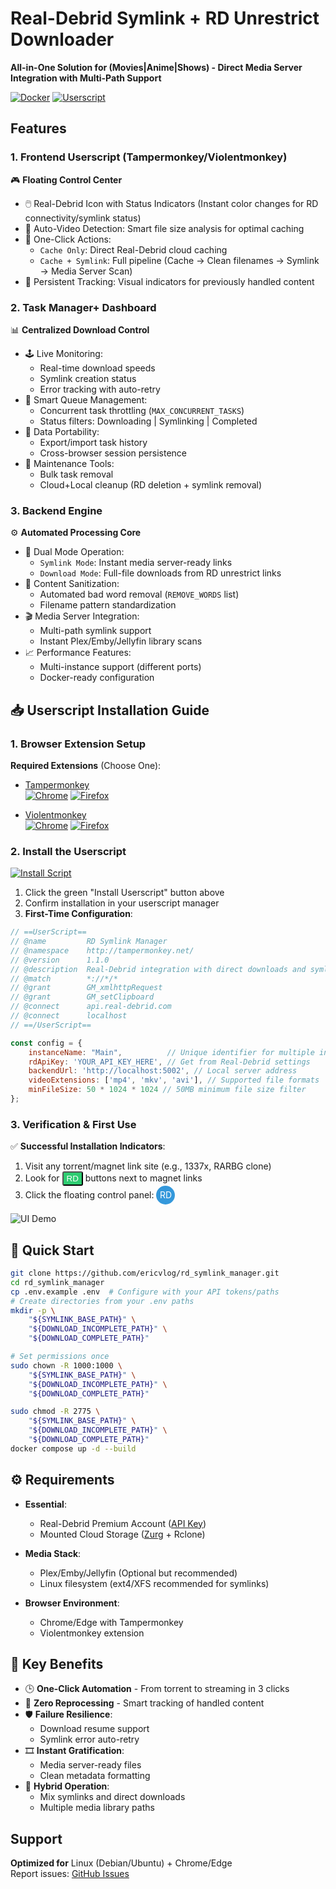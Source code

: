 # Real-Debrid Symlink  + RD Unrestrict Downloader  
**All-in-One Solution for (Movies|Anime|Shows) - Direct Media Server Integration with Multi-Path Support**

[![Docker](https://img.shields.io/badge/Docker-Ready-blue.svg)](https://docs.docker.com)
[![Userscript](https://img.shields.io/badge/Tampermonkey-Supported-yellow.svg)](https://www.tampermonkey.net/)

## Features

### 1. Frontend Userscript (Tampermonkey/Violentmonkey)
🎮 **Floating Control Center**  
- 🖱️ Real-Debrid Icon with Status Indicators (Instant color changes for RD connectivity/symlink status)
- 🎥 Auto-Video Detection: Smart file size analysis for optimal caching
- 🚀 One-Click Actions:
  - `Cache Only`: Direct Real-Debrid cloud caching
  - `Cache + Symlink`: Full pipeline (Cache → Clean filenames → Symlink → Media Server Scan)
- 📌 Persistent Tracking: Visual indicators for previously handled content

### 2. Task Manager+ Dashboard
📊 **Centralized Download Control**  
- 🕹️ Live Monitoring:
  - Real-time download speeds
  - Symlink creation status
  - Error tracking with auto-retry
- 🔄 Smart Queue Management:
  - Concurrent task throttling (`MAX_CONCURRENT_TASKS`)
  - Status filters: Downloading | Symlinking | Completed
- 💾 Data Portability:
  - Export/import task history
  - Cross-browser session persistence
- 🧹 Maintenance Tools:
  - Bulk task removal
  - Cloud+Local cleanup (RD deletion + symlink removal)

### 3. Backend Engine
⚙️ **Automated Processing Core**  
- 🔄 Dual Mode Operation:
  - `Symlink Mode`: Instant media server-ready links
  - `Download Mode`: Full-file downloads from RD unrestrict links
- 🧼 Content Sanitization:
  - Automated bad word removal (`REMOVE_WORDS` list)
  - Filename pattern standardization
- 🎬 Media Server Integration:
  - Multi-path symlink support
  - Instant Plex/Emby/Jellyfin library scans
- 📈 Performance Features:
  - Multi-instance support (different ports)
  - Docker-ready configuration

## 📥 Userscript Installation Guide

### 1. Browser Extension Setup
**Required Extensions** (Choose One):
- [Tampermonkey](https://www.tampermonkey.net/)  
  [![Chrome](https://img.shields.io/badge/Chrome-Install-green)](https://chrome.google.com/webstore/detail/tampermonkey/dhdgffkkebhmkfjojejmpbldmpobfkfo)
  [![Firefox](https://img.shields.io/badge/Firefox-Install-green)](https://addons.mozilla.org/firefox/addon/tampermonkey/)
  
- [Violentmonkey](https://violentmonkey.github.io/)  
  [![Chrome](https://img.shields.io/badge/Chrome-Install-green)](https://chrome.google.com/webstore/detail/violentmonkey/jinjaccalgkegednnccohejagnlnfdag)
  [![Firefox](https://img.shields.io/badge/Firefox-Install-green)](https://addons.mozilla.org/firefox/addon/violentmonkey/)

### 2. Install the Userscript
[![Install Script](https://img.shields.io/badge/Install_Userscript-2ecc71)](https://github.com/ericvlog/rd_symlink_manager/raw/main/rd_symlink.user.js)

1. Click the green "Install Userscript" button above
2. Confirm installation in your userscript manager
3. **First-Time Configuration**:

```javascript
// ==UserScript==
// @name         RD Symlink Manager
// @namespace    http://tampermonkey.net/
// @version      1.1.0
// @description  Real-Debrid integration with direct downloads and symlink management
// @match        *://*/*
// @grant        GM_xmlhttpRequest
// @grant        GM_setClipboard
// @connect      api.real-debrid.com
// @connect      localhost
// ==/UserScript==

const config = {
    instanceName: "Main",          // Unique identifier for multiple instances
    rdApiKey: 'YOUR_API_KEY_HERE', // Get from Real-Debrid settings
    backendUrl: 'http://localhost:5002', // Local server address
    videoExtensions: ['mp4', 'mkv', 'avi'], // Supported file formats
    minFileSize: 50 * 1024 * 1024 // 50MB minimum file size filter
};
```

### 3. Verification & First Use
✅ **Successful Installation Indicators**:
1. Visit any torrent/magnet link site (e.g., 1337x, RARBG clone)
2. Look for <button style="background:#2ecc71;color:white;padding:2px 5px;border-radius:3px">RD</button> buttons next to magnet links
3. Click the floating control panel: <div style="display:inline-block;width:30px;height:30px;background:#3498db;color:white;text-align:center;border-radius:50%;line-height:30px">RD</div>

![UI Demo](https://via.placeholder.com/800x500.png/007bff/fff?text=Interface+Preview)

## 🚀 Quick Start

```bash
git clone https://github.com/ericvlog/rd_symlink_manager.git
cd rd_symlink_manager
cp .env.example .env  # Configure with your API tokens/paths
# Create directories from your .env paths
mkdir -p \
    "${SYMLINK_BASE_PATH}" \
    "${DOWNLOAD_INCOMPLETE_PATH}" \
    "${DOWNLOAD_COMPLETE_PATH}"

# Set permissions once
sudo chown -R 1000:1000 \
    "${SYMLINK_BASE_PATH}" \
    "${DOWNLOAD_INCOMPLETE_PATH}" \
    "${DOWNLOAD_COMPLETE_PATH}"

sudo chmod -R 2775 \
    "${SYMLINK_BASE_PATH}" \
    "${DOWNLOAD_INCOMPLETE_PATH}" \
    "${DOWNLOAD_COMPLETE_PATH}"
docker compose up -d --build
```

## ⚙️ Requirements

- **Essential**:
  - Real-Debrid Premium Account ([API Key](https://real-debrid.com/apitoken))
  - Mounted Cloud Storage ([Zurg](https://github.com/dexter21767/zurg) + Rclone)
  
- **Media Stack**:
  - Plex/Emby/Jellyfin (Optional but recommended)
  - Linux filesystem (ext4/XFS recommended for symlinks)

- **Browser Environment**:
  - Chrome/Edge with Tampermonkey
  - Violentmonkey extension

## 🔑 Key Benefits

- 🕒 **One-Click Automation** - From torrent to streaming in 3 clicks
- 🔄 **Zero Reprocessing** - Smart tracking of handled content
- 🛡️ **Failure Resilience**:
  - Download resume support
  - Symlink error auto-retry
- 🎞️ **Instant Gratification**:
  - Media server-ready files
  - Clean metadata formatting
- 📡 **Hybrid Operation**:
  - Mix symlinks and direct downloads
  - Multiple media library paths

## Support
**Optimized for** Linux (Debian/Ubuntu) + Chrome/Edge  
Report issues: [GitHub Issues](https://github.com/ericvlog/rd_symlink_manager/issues)



